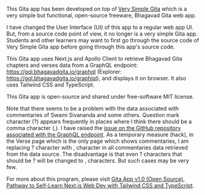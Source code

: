 This Gita app has been developed on top of [Very Simple Gita](https://github.com/ravisiyer/verysimplegita) which is a very simple but functional, open-source freeware, Bhagavad Gita web app.

I have changed the User Interface (UI) of this app to a regular web app UI. But, from a source code point of view, it no longer is a very simple Gita app. Students and other learners may want to first go through the source code of Very Simple Gita app before going through this app's source code.

This Gita app uses Next.js and Apollo Client to retrieve Bhagavad Gita chapters and verses data from a GraphQL endpoint: https://gql.bhagavadgita.io/graphql (Explorer: https://gql.bhagavadgita.io/graphiql), and displays it on browser. It also uses Tailwind CSS and TypeScript.

This Gita app is open-source and shared under free-software MIT license.

Note that there seems to be a problem with the data associated with commentaries of Swami Sivananda and some others. Question mark character (?) appears frequently in places where I think there should be a comma character (,). I have raised the [issue on the GitHub repository associated with the GraphQL endpoint](https://github.com/gita/bhagavad-gita-graphql/issues/2). As a temporary measure (hack), in the Verse page which is the only page which shows commentaries, I am replacing ? character with , character in all commentaries data retrieved from the data source. The disadvantage is that even ? characters that should be ? will be changed to , characters. But such cases may be very few.

For more about this program, please visit [Gita App v1.0 (Open Source), Pathway to Self-Learn Next.js Web Dev with Tailwind CSS and TypeScript](https://raviswdev.blogspot.com/2024/07/gita-app-v10-pathway-to-self-learn.html).

